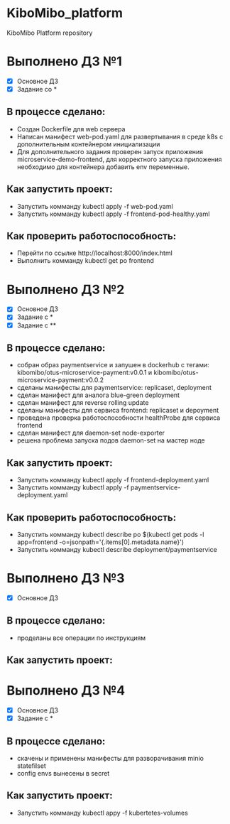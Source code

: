 # KiboMibo_platform
KiboMibo Platform repository


# Выполнено ДЗ №1

 - [x] Основное ДЗ
 - [x] Задание со *

## В процессе сделано:
 - Создан Dockerfile для web сервера
 - Написан манифест web-pod.yaml для развертывания в среде k8s с дополнительным контейнером инициализации
 - Для дополнительного задания проверен запуск приложения microservice-demo-frontend, для корректного запуска приложения необходимо для контейнера добавить env переменные.

## Как запустить проект:
 - Запустить комманду kubectl apply -f web-pod.yaml
 - Запустить комманду kubectl apply -f frontend-pod-healthy.yaml


## Как проверить работоспособность:
 - Перейти по ссылке http://localhost:8000/index.html
 - Выполнить комманду kubectl get po frontend


# Выполнено ДЗ №2

 - [x] Основное ДЗ
 - [x] Задание с *
 - [x] Задание с **

## В процессе сделано:
 - собран образ paymentservice и запушен в dockerhub c тегами: kibomibo/otus-microservice-payment:v0.0.1 и kibomibo/otus-microservice-payment:v0.0.2
 - сделаны манифесты для paymentservice: replicaset, deployment
 - сделан манифест для аналога blue-green deployment
 - сделан манифест для reverse rolling update
 - сделаны манифесты для сервиса frontend: replicaset и depoyment
 - проведена проверка работоспособности healthProbe для сервиса frontend
 - сделан манифест для daemon-set node-exporter
 - решена проблема запуска подов daemon-set на мастер ноде

## Как запустить проект:
 - Запустить комманду kubectl apply -f frontend-deployment.yaml
 - Запустить комманду kubectl apply -f paymentservice-deployment.yaml

## Как проверить работоспособность:
 - Запустить комманду kubectl describe po $(kubectl get pods -l app=frontend -o=jsonpath='{.items[0].metadata.name}')
 - Запустить комманду kubectl describe deployment/paymentservice


# Выполнено ДЗ №3

 - [x] Основное ДЗ

## В процессе сделано:
 - проделаны все операции по инструкциям

## Как запустить проект:


# Выполнено ДЗ №4

 - [x] Основное ДЗ
 - [x] Задание с *

## В процессе сделано:
 - скачены и применены манифесты для разворачивания minio statefilset
 - config envs вынесены в secret

## Как запустить проект:
 - Запустить комманду kubectl appy -f kubertetes-volumes

